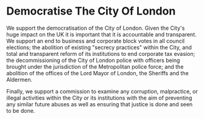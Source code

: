 Democratise The City Of London
==============================

We support the democratisation of the City of London. Given the City's 
huge impact on the UK it is important that it is accountable and 
transparent. We support an end to business and corporate block votes in 
all council elections; the abolition of existing "secrecy practices" 
within the City, and total and transparent reform of its institutions to 
end corporate tax evasion; the decommissioning of the City of London 
police with officers being brought under the jurisdiction of the 
Metropolitan police force; and the abolition of the offices of the Lord 
Mayor of London, the Sheriffs and the Aldermen.

Finally, we support a commission to examine any corruption, malpractice, 
or illegal activities within the City or its institutions with the aim 
of preventing any similar future abuses as well as ensuring that justice 
is done and seen to be done.
